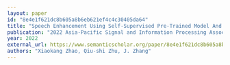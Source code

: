 ```yaml
---
layout: paper
id: "8e4e1f621dc8b605a8b6eb621ef4c4c30405da64"
title: "Speech Enhancement Using Self-Supervised Pre-Trained Model And Vector Quantization"
publication: "2022 Asia-Pacific Signal and Information Processing Association Annual Summit and Conference (APSIPA ASC)"
year: 2022
external_url: https://www.semanticscholar.org/paper/8e4e1f621dc8b605a8b6eb621ef4c4c30405da64
authors: "Xiaokang Zhao, Qiu-shi Zhu, J. Zhang"
---
```

